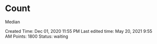 # Count
  Median

Created Time: Dec 01, 2020 11:55 PM
Last edited time: May 20, 2021 9:55 AM
Points: 1800
Status: waiting